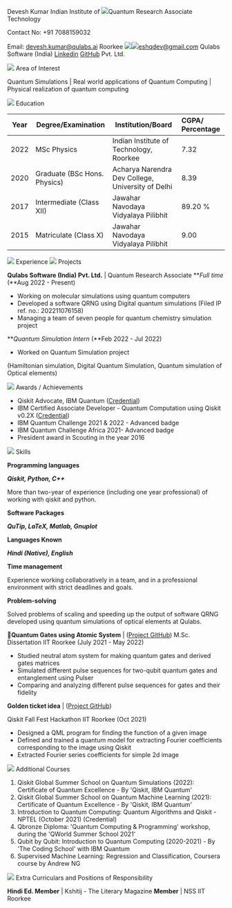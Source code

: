 ﻿Devesh Kumar  Indian Institute of  ![](Aspose.Words.a7474b90-917f-4d30-9063-3b63b06579db.001.png)Quantum Research Associate  Technology  

Contact No: +91 7088159032  

Email: <devesh.kumar@qulabs.ai>  Roorkee  ![](Aspose.Words.a7474b90-917f-4d30-9063-3b63b06579db.002.png)![](Aspose.Words.a7474b90-917f-4d30-9063-3b63b06579db.003.png)<eshqdev@gmail.com> Qulabs Software (India)  [Linkedin](https://www.linkedin.com/in/deveshq/) [GitHub](https://github.com/Deveshq)  Pvt. Ltd.  

![](Aspose.Words.a7474b90-917f-4d30-9063-3b63b06579db.004.png) Area of Interest  

Quantum Simulations | Real world applications of Quantum Computing | Physical realization of quantum computing 

![](Aspose.Words.a7474b90-917f-4d30-9063-3b63b06579db.004.png) Education 



|Year |Degree/Examination |Institution/Board |CGPA/ Percentage |
| - | - | - | :- |
|2022 |MSc Physics |Indian Institute of Technology, Roorkee |7\.32 |
|2020 |Graduate (BSc Hons. Physics) |Acharya Narendra Dev College, University of Delhi |8\.39 |
|2017 |Intermediate (Class XII) |Jawahar Navodaya Vidyalaya Pilibhit |89\.20 % |
|2015 |Matriculate (Class X) |Jawahar Navodaya Vidyalaya Pilibhit |9\.00 |

![](Aspose.Words.a7474b90-917f-4d30-9063-3b63b06579db.005.png) Experience  ![](Aspose.Words.a7474b90-917f-4d30-9063-3b63b06579db.006.png) Projects 

**Qulabs Software (India) Pvt. Ltd.** | Quantum Research Associate ***Full time*  (**Aug 2022 - Present) 

- Working on molecular simulations using quantum computers 
- Developed a software QRNG using Digital quantum simulations (Filed IP ref. no.: 202211076158) 
- Managing a team of seven people for quantum chemistry simulation project 

***Quantum Simulation Intern* (**Feb 2022 - Jul 2022) 

- Worked on Quantum Simulation project 

(Hamiltonian simulation, Digital Quantum Simulation, Quantum simulation of Optical elements) 

![](Aspose.Words.a7474b90-917f-4d30-9063-3b63b06579db.007.png) Awards / Achievements 

- Qiskit Advocate, IBM Quantum ([Credential](https://www.credly.com/badges/e24899fe-529b-4d37-97c9-76a6e99b58a6#:~:text=August%2001%2C%202022-,Verify,-Badge)) 
- IBM Certified Associate Developer - Quantum Computation using Qiskit v0.2X ([Credential](https://www.credly.com/badges/36e31c32-19cf-41eb-810c-d65e73b7e5b6#:~:text=February%2001%2C%202022-,Verify,-Badge)) 
- IBM Quantum Challenge 2021 & 2022 - Advanced badge 
- IBM Quantum Challenge Africa 2021- Advanced badge 
- President award in Scouting in the year 2016 

![](Aspose.Words.a7474b90-917f-4d30-9063-3b63b06579db.008.png) Skills 

**Programming languages** 

***Qiskit, Python, C++*** 

More than two-year of experience (including one year professional) of working with qiskit and python. 

**Software Packages** 

***QuTip, LaTeX, Matlab, Gnuplot*** 

**Languages Known** 

***Hindi (Native), English*** 

**Time management** 

Experience working collaboratively in a team, and in a professional environment with strict deadlines and goals. 

**Problem-solving** 

Solved problems of scaling and speeding up the output of software QRNG developed using quantum simulations of optical elements at Qulabs. 

**Quantum Gates using Atomic System** | ([Project GitHub](https://github.com/deveshq/Msc-Project)) M.Sc. Dissertation IIT Roorkee (July 2021 - May 2022) 

- Studied neutral atom system for making quantum gates and derived gates matrices 
- Simulated different pulse sequences for two-qubit quantum gates and entanglement using Pulser 
- Comparing and analyzing different pulse sequences for gates and their fidelity 

**Golden ticket idea** | ([Project GitHub](https://github.com/deveshq/Qiskit-Fall-Fest)) 

Qiskit Fall Fest Hackathon IIT Roorkee (Oct 2021) 

- Designed a QML program for finding the function of a given image 
- Defined and trained a quantum model for extracting Fourier coefficients corresponding to the image using Qiskit 
- Extracted Fourier series coefficients for simple 2d image 

![](Aspose.Words.a7474b90-917f-4d30-9063-3b63b06579db.009.png) Additional Courses 

1. Qiskit Global Summer School on Quantum Simulations (2022): Certificate of Quantum Excellence - By  'Qiskit, IBM Quantum' 
1. Qiskit Global Summer School on Quantum Machine Learning (2021): Certificate of Quantum Excellence - By  'Qiskit, IBM Quantum' 
1. Introduction to Quantum Computing: Quantum Algorithms and Qiskit - NPTEL  (October 2021) (Credential) 
1. Qbronze Diploma:  'Quantum Computing & Programming' workshop, during the  'QWorld Summer School 2021' 
1. Qubit by Qubit: Introduction to Quantum Computing (2020-2021) - By  'The Coding School' with IBM Quantum 
1. Supervised Machine Learning: Regression and Classification, Coursera course by Andrew NG 

![](Aspose.Words.a7474b90-917f-4d30-9063-3b63b06579db.010.png) Extra Curriculars and Positions of Responsibility 

**Hindi Ed. Member** | Kshitij - The Literary Magazine **Member** | NSS IIT Roorkee 
